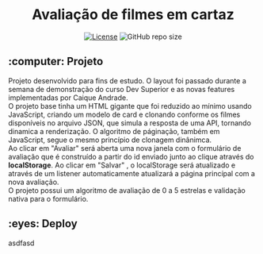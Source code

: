 <h1 align="center">Avaliação de filmes em cartaz</h1>

<p align="center" dir="auto">
  <a target="_blank" rel="noopener noreferrer nofollow" href="https://camo.githubusercontent.com/d0c71b1601cfba21d519723601d64cbbbf6b18cdd9154fc698fc7ff24983a544/68747470733a2f2f696d672e736869656c64732e696f2f7374617469632f76313f6c6162656c3d6c6963656e7365266d6573736167653d4d495426636f6c6f723d626c7565266c6162656c436f6c6f723d67726579"><img alt="License" src="https://camo.githubusercontent.com/d0c71b1601cfba21d519723601d64cbbbf6b18cdd9154fc698fc7ff24983a544/68747470733a2f2f696d672e736869656c64732e696f2f7374617469632f76313f6c6162656c3d6c6963656e7365266d6573736167653d4d495426636f6c6f723d626c7565266c6162656c436f6c6f723d67726579" data-canonical-src="https://img.shields.io/static/v1?label=license&amp;message=MIT&amp;color=blue&amp;labelColor=grey" style="max-width: 100%;"></a>
  <img alt="GitHub repo size" src="https://img.shields.io/github/repo-size/caiquedv/portfolio_dsmovie?style=plastic">
</p>

<h2>:computer: Projeto</h2>
Projeto desenvolvido para fins de estudo. O layout foi passado durante a semana de demonstração do curso
Dev Superior e as novas features implementadas por Caique Andrade. 
<br>
O projeto base tinha um HTML gigante que foi reduzido ao mínimo usando JavaScript, criando um modelo de card
e clonando conforme os filmes disponíveis no arquivo JSON, que simula a resposta de uma API, 
tornando dinamica a renderização. O algoritmo de páginação, também em JavaScript, segue o mesmo 
princípio de clonagem dinânimca.
<br>
Ao clicar em "Avaliar" será aberta uma nova janela com o formulário de avaliação que é construído a partir do 
id enviado junto ao clique através do <b>localStorage</b>. Ao clicar em "Salvar" , o localStorage será atualizado
e através de um listener automaticamente atualizará a página princípal com a nova avaliação.
<br>
O projeto possui um algoritmo de avaliação de 0 a 5 estrelas e validação nativa para o formulário.

<h2>:eyes: Deploy</h2>

asdfasd
